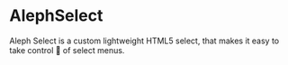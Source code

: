 # AlephSelect
Aleph Select is a custom lightweight HTML5 select, that makes it easy to take control 🚀 of select menus.
